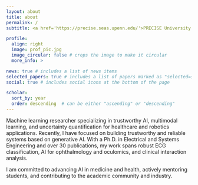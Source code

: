 ```yaml
---
layout: about
title: about
permalink: /
subtitle: <a href='https://precise.seas.upenn.edu/'>PRECISE University of Pennsylvania </a> jangkj@seas.upenn.edu

profile:
  align: right
  image: prof_pic.jpg
  image_circular: false # crops the image to make it circular
  more_info: >

news: true # includes a list of news items
selected_papers: true # includes a list of papers marked as "selected={true}"
social: true # includes social icons at the bottom of the page

scholar:
  sort_by: year
  order: descending  # can be either "ascending" or "descending"
---
```

Machine learning researcher specializing in trustworthy AI, multimodal learning, and uncertainty quantification for healthcare and robotics applications. 
Recently, I have focused on building trustworthy and reliable systems based on generative AI.
With a Ph.D. in Electrical and Systems Engineering and over 30 publications, my work spans robust ECG classification, AI for ophthalmology and oculomics, and clinical interaction analysis.

I am committed to advancing AI in medicine and health, actively mentoring students, and contributing to the academic community and industry.

<!-- Write your biography here. Tell the world about yourself. Link to your favorite [subreddit](http://reddit.com). You can put a picture in, too. The code is already in, just name your picture `prof_pic.jpg` and put it in the `img/` folder.

Put your address / P.O. box / other info right below your picture. You can also disable any of these elements by editing `profile` property of the YAML header of your `_pages/about.md`. Edit `_bibliography/papers.bib` and Jekyll will render your [publications page](/al-folio/publications/) automatically.

Link to your social media connections, too. This theme is set up to use [Font Awesome icons](https://fontawesome.com/) and [Academicons](https://jpswalsh.github.io/academicons/), like the ones below. Add your Facebook, Twitter, LinkedIn, Google Scholar, or just disable all of them. -->
